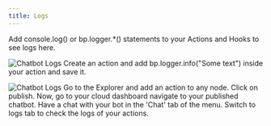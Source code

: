 ```yaml
---
title: Logs
---
```

Add console.log() or bp.logger.*() statements to your Actions and Hooks to see logs here.

![Chatbot Logs](/img/docs/chatbot_logs.png)
Create an action and add bp.logger.info("Some text") inside your action and save it.

![Chatbot Logs](/img/docs/chatbot_logs_2.png)
Go to the Explorer and add an action to any node. Click on publish. 
Now, go to your cloud dashboard navigate to your published chatbot.
Have a chat with your bot in the 'Chat' tab of the menu.
Switch to logs tab to check the logs of your actions.